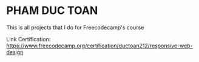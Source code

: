 # PHAM DUC TOAN

This is all projects that I do for Freecodecamp's course

Link Certification: https://www.freecodecamp.org/certification/ductoan212/responsive-web-design

